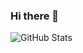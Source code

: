 ### Hi there 👋

<!--
**imansafari1991/imansafari1991** is a ✨ _special_ ✨ repository because its `README.md` (this file) appears on your GitHub profile.

Here are some ideas to get you started:

- 🔭 I’m currently working on Otaghak
- 🌱 I’m currently learning Redis
- 👯 I’m looking to collaborate on ...
- 🤔 I’m looking for help with ...
- 💬 Ask me about ...
- 📫 How to reach me: ...
- 😄 Pronouns: ...
- ⚡ Fun fact: ...



-->

![GitHub Stats](https://github-readme-stats.vercel.app/api?username=imansafari1991)

